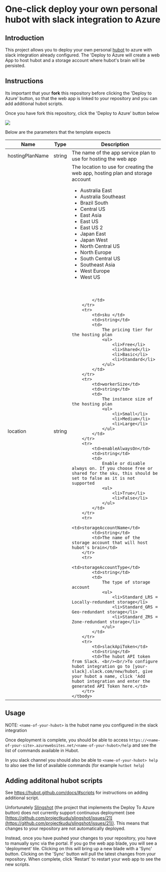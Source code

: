 # One-click deploy your own personal hubot with slack integration to Azure

## Introduction

This project allows you to deploy your own personal [hubot](https://hubot.github.com/) to azure with slack  integration already configured. The 'Deploy to Azure will create a web App to host hubot and a storage account where hubot's brain will be persisted.

## Instructions

Its important that your **fork** this repository before clicking the 'Deploy to Azure' button, so that the web app is linked to your repository and you can add additional hubot scripts.

Once you have fork this repository, click the 'Deploy to Azure' button below

<a href="https://azuredeploy.net/" target="_blank">
    <img src="http://azuredeploy.net/deploybutton.png"/>
</a>

Below are the parameters that the template expects

<table>
    <thead>
        <tr>
            <th>Name</th>
            <th>Type</th>
            <th>Description</th>
        </tr>
    </thead>
    <tbody>
        <tr>
            <td>hostingPlanName</td>
            <td>string</td>
            <td>The name of the app service plan to use for hosting the web app</td>
        </tr>
        <tr>
            <td>location</td>
            <td>string</td>
            <td>
                The location to use for creating the web app, hosting plan and storage account<br/>
                <ul>
                    <li>Australia East</li>
                    <li>Australia Southeast</li>
                    <li>Brazil South</li>
                    <li>Central US</li>
                    <li>East Asia</li>
                    <li>East US</li>
                    <li>East US 2</li>
                    <li>Japan East</li>
                    <li>Japan West</li>
                    <li>North Central US</li>
                    <li>North Europe</li>
                    <li>South Central US</li>
                    <li>Southeast Asia</li>
                    <li>West Europe</li>
                    <li>West US</li>
                </ul>
				<br/><br/

            </td>
        </tr>
        <tr>
            <td>sku </td>
            <td>string</td>
            <td>
				The pricing tier for the hosting plan
	            <ul>
	                <li>Free</li>
	                <li>Shared</li>
	                <li>Basic</li>
	                <li>Standard</li>
	            </ul>
			</td>
        </tr>
        <tr>
            <td>workerSize</td>
            <td>string</td>
            <td>
				The instance size of the hosting plan
	            <ul>
	                <li>Small</li>
	                <li>Medium</li>
	                <li>Large</li>
	            </ul>
			</td>
        </tr>
        <tr>
            <td>enableAlwaysOn</td>
            <td>string</td>
            <td>
				Enable or disable always on. If you choose free or shared for the sku, this should be set to false as it is not supported
				<ul>
					<li>True</li>
					<li>False</li>
				</ul>
			</td>
        </tr>
        <tr>
            <td>storageAccountName</td>
            <td>string</td>
            <td>The name of the storage account that will host hubot's brain</td>
        </tr>
        <tr>
            <td>storageAccountType</td>
            <td>string</td>
            <td>
				The type of storage account
				<ul>
					<li>Standard_LRS = Locally-redundant storage</li>
					<li>Standard_GRS = Geo-redundant storage</li>
					<li>Standard_ZRS = Zone-redundant storage</li>
				</ul>
			</td>
        </tr>
        <tr>
            <td>slackApiToken</td>
            <td>string</td>
            <td>The hubot API token from Slack. <br/><br/>To configure hubot integration go to [your-slack].slack.com/new/hubot, give your hubot a name, click 'Add hubot integration and enter the generated API Token here.</td>
        </tr>
    </tbody>
</table>

## Usage

NOTE: `<name-of-your-hubot>` is the hubot name you configured in the slack integration

Once deployment is complete, you should be able to access `https://<name-of-your-site>.azurewebsites.net/<name-of-your-hubot>/help` and see the list of commands available in Hubot.

In you slack channel you should also be able to `<name-of-your-hubot> help` to also see the list of available commands (for example `hutbot help`)

## Adding additonal hubot scripts

See https://hubot.github.com/docs/#scripts for instructions on adding additional script.

Unfortunately [Slingshot](https://github.com/projectkudu/slingshot) (the project that implements the Deploy To Azure button) does not currently support continuous deployment (see [https://github.com/projectkudu/slingshot/issues/21](https://github.com/projectkudu/slingshot/issues/21)). This means that changes to your repository are not automatically deployed.

Instead, once you have pushed your changes to your repository, you have to manually sync via the portal. If you go the web app blade, you will see a 'deployment' tile. Clicking on this will bring up a new blade with a 'Sync' button. Clicking on the 'Sync' button will pull the latest changes from your repository. When complete, click 'Restart' to restart your web app to see the new scripts.
